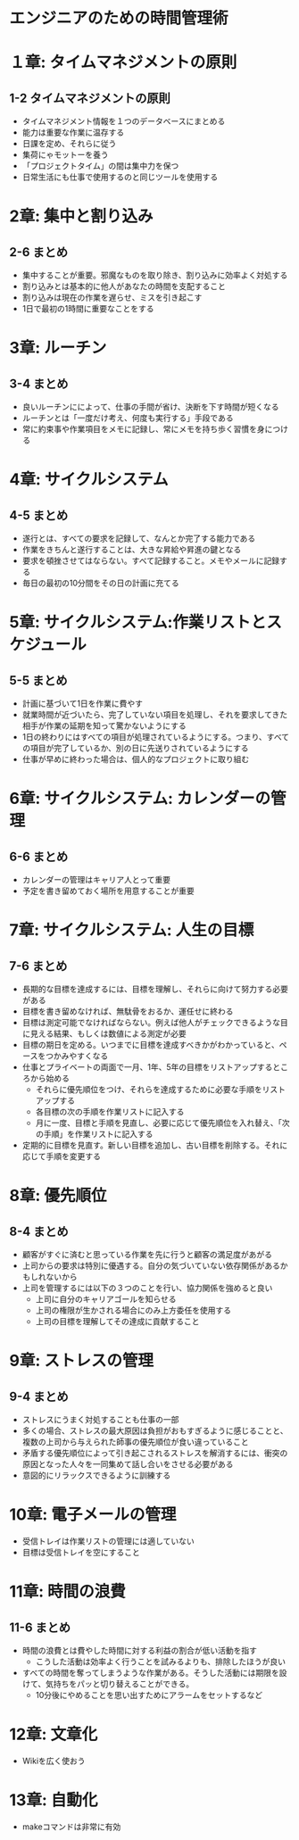 # エンジニアのための時間管理術

# １章: タイムマネジメントの原則
## 1-2 タイムマネジメントの原則
- タイムマネジメント情報を１つのデータベースにまとめる
- 能力は重要な作業に温存する
- 日課を定め、それらに従う
- 集荷にゃモットーを養う
- 「プロジェクトタイム」の間は集中力を保つ
- 日常生活にも仕事で使用するのと同じツールを使用する

# 2章: 集中と割り込み
## 2-6 まとめ
- 集中することが重要。邪魔なものを取り除き、割り込みに効率よく対処する
- 割り込みとは基本的に他人があなたの時間を支配すること
- 割り込みは現在の作業を遅らせ、ミスを引き起こす
- 1日で最初の1時間に重要なことをする

# 3章: ルーチン 
## 3-4 まとめ
- 良いルーチンにによって、仕事の手間が省け、決断を下す時間が短くなる
- ルーチンとは「一度だけ考え、何度も実行する」手段である
- 常に約束事や作業項目をメモに記録し、常にメモを持ち歩く習慣を身につける

# 4章: サイクルシステム
## 4-5 まとめ
- 遂行とは、すべての要求を記録して、なんとか完了する能力である
- 作業をきちんと遂行することは、大きな昇給や昇進の鍵となる
- 要求を頓挫させてはならない。すべて記録すること。メモやメールに記録する
- 毎日の最初の10分間をその日の計画に充てる

# 5章: サイクルシステム:作業リストとスケジュール
## 5-5 まとめ
- 計画に基づいて1日を作業に費やす
- 就業時間が近づいたら、完了していない項目を処理し、それを要求してきた相手が作業の延期を知って驚かないようにする
- 1日の終わりにはすべての項目が処理されているようにする。つまり、すべての項目が完了しているか、別の日に先送りされているようにする
- 仕事が早めに終わった場合は、個人的なプロジェクトに取り組む

# 6章: サイクルシステム: カレンダーの管理
## 6-6 まとめ
- カレンダーの管理はキャリア人とって重要
- 予定を書き留めておく場所を用意することが重要

# 7章: サイクルシステム: 人生の目標
## 7-6 まとめ
- 長期的な目標を達成するには、目標を理解し、それらに向けて努力する必要がある
- 目標を書き留めなければ、無駄骨をおるか、運任せに終わる
- 目標は測定可能でなければならない。例えば他人がチェックできるような目に見える結果、もしくは数値による測定が必要
- 目標の期日を定める。いつまでに目標を達成すべきかがわかっていると、ペースをつかみやすくなる
- 仕事とプライベートの両面で一月、1年、5年の目標をリストアップするところから始める
    - それらに優先順位をつけ、それらを達成するために必要な手順をリストアップする
    - 各目標の次の手順を作業リストに記入する
    - 月に一度、目標と手順を見直し、必要に応じて優先順位を入れ替え、「次の手順」を作業リストに記入する
- 定期的に目標を見直す。新しい目標を追加し、古い目標を削除する。それに応じて手順を変更する

# 8章: 優先順位
## 8-4 まとめ
- 顧客がすぐに済むと思っている作業を先に行うと顧客の満足度があがる
- 上司からの要求は特別に優遇する。自分の気づいていない依存関係があるかもしれないから
- 上司を管理するには以下の３つのことを行い、協力関係を強めると良い
    - 上司に自分のキャリアゴールを知らせる
    - 上司の権限が生かされる場合にのみ上方委任を使用する
    - 上司の目標を理解してその達成に貢献すること

# 9章: ストレスの管理
## 9-4 まとめ
- ストレスにうまく対処することも仕事の一部
- 多くの場合、ストレスの最大原因は負担がおもすぎるように感じることと、複数の上司から与えられた師事の優先順位が食い違っていること
- 矛盾する優先順位によって引き起こされるストレスを解消するには、衝突の原因となった人々を一同集めて話し合いをさせる必要がある
- 意図的にリラックスできるように訓練する

# 10章: 電子メールの管理
- 受信トレイは作業リストの管理には適していない
- 目標は受信トレイを空にすること

# 11章: 時間の浪費
## 11-6 まとめ
- 時間の浪費とは費やした時間に対する利益の割合が低い活動を指す
    - こうした活動は効率よく行うことを試みるよりも、排除したほうが良い
- すべての時間を奪ってしまうような作業がある。そうした活動には期限を設けて、気持ちをパッと切り替えることができる。
    - 10分後にやめることを思い出すためにアラームをセットするなど

# 12章: 文章化
- Wikiを広く使おう

# 13章: 自動化
- makeコマンドは非常に有効


